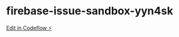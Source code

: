 # firebase-issue-sandbox-yyn4sk

[Edit in Codeflow ⚡️](https://stackblitz.com/~/github.com/MaximBelov/firebase-issue-sandbox-yyn4sk)